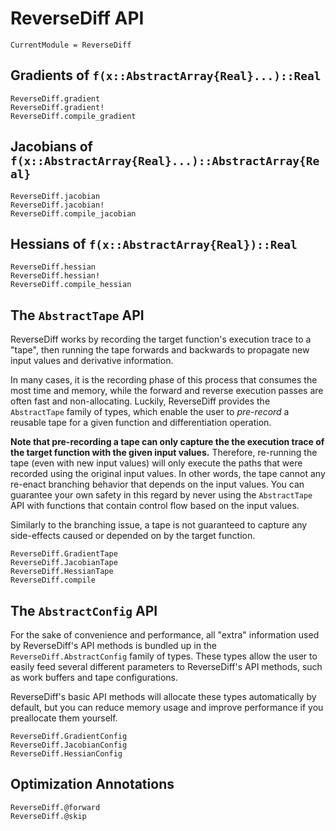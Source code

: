 # ReverseDiff API

```@meta
CurrentModule = ReverseDiff
```

## Gradients of `f(x::AbstractArray{Real}...)::Real`

```@docs
ReverseDiff.gradient
ReverseDiff.gradient!
ReverseDiff.compile_gradient
```

## Jacobians of `f(x::AbstractArray{Real}...)::AbstractArray{Real}`

```@docs
ReverseDiff.jacobian
ReverseDiff.jacobian!
ReverseDiff.compile_jacobian
```

## Hessians of `f(x::AbstractArray{Real})::Real`

```@docs
ReverseDiff.hessian
ReverseDiff.hessian!
ReverseDiff.compile_hessian
```

## The `AbstractTape` API

ReverseDiff works by recording the target function's execution trace to a "tape", then
running the tape forwards and backwards to propagate new input values and derivative
information.

In many cases, it is the recording phase of this process that consumes the most time and
memory, while the forward and reverse execution passes are often fast and non-allocating.
Luckily, ReverseDiff provides the `AbstractTape` family of types, which enable the user to
*pre-record* a reusable tape for a given function and differentiation operation.

**Note that pre-recording a tape can only capture the the execution trace of the target
function with the given input values.** Therefore, re-running the tape (even with new input
values) will only execute the paths that were recorded using the original input values. In
other words, the tape cannot any re-enact branching behavior that depends on the input
values. You can guarantee your own safety in this regard by never using the `AbstractTape`
API with functions that contain control flow based on the input values.

Similarly to the branching issue, a tape is not guaranteed to capture any side-effects
caused or depended on by the target function.

```@docs
ReverseDiff.GradientTape
ReverseDiff.JacobianTape
ReverseDiff.HessianTape
ReverseDiff.compile
```

## The `AbstractConfig` API

For the sake of convenience and performance, all "extra" information used by ReverseDiff's
API methods is bundled up in the `ReverseDiff.AbstractConfig` family of types. These
types allow the user to easily feed several different parameters to ReverseDiff's API
methods, such as work buffers and tape configurations.

ReverseDiff's basic API methods will allocate these types automatically by default, but you
can reduce memory usage and improve performance if you preallocate them yourself.

```@docs
ReverseDiff.GradientConfig
ReverseDiff.JacobianConfig
ReverseDiff.HessianConfig
```

## Optimization Annotations

```@docs
ReverseDiff.@forward
ReverseDiff.@skip
```
